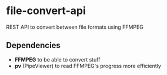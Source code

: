# file-convert-api
REST API to convert between file formats using FFMPEG

## Dependencies
- **FFMPEG** to be able to convert stuff
- **pv** (PipeViewer) to read FFMPEG's progress more efficiently